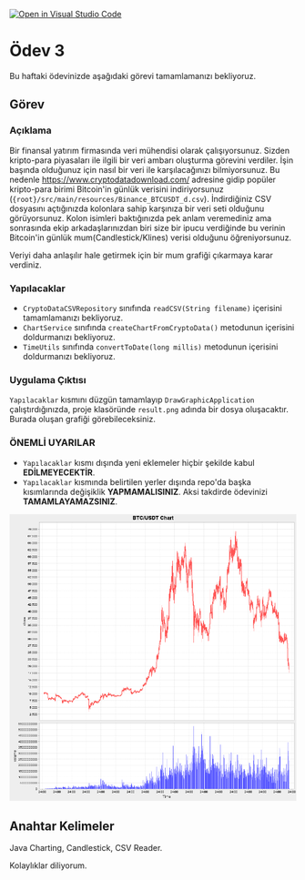 [![Open in Visual Studio Code](https://classroom.github.com/assets/open-in-vscode-c66648af7eb3fe8bc4f294546bfd86ef473780cde1dea487d3c4ff354943c9ae.svg)](https://classroom.github.com/online_ide?assignment_repo_id=8034402&assignment_repo_type=AssignmentRepo)
# Ödev 3

Bu haftaki ödevinizde aşağıdaki görevi tamamlamanızı bekliyoruz.

## Görev

### Açıklama

Bir finansal yatırım firmasında veri mühendisi olarak çalışıyorsunuz. Sizden kripto-para piyasaları ile ilgili bir veri ambarı oluşturma görevini verdiler. İşin başında olduğunuz için nasıl bir veri ile karşılacağınızı bilmiyorsunuz. Bu nedenle https://www.cryptodatadownload.com/ adresine gidip popüler kripto-para birimi Bitcoin'in günlük verisini indiriyorsunuz (`{root}/src/main/resources/Binance_BTCUSDT_d.csv`). İndirdiğiniz CSV dosyasını açtığınızda kolonlara sahip karşınıza bir veri seti olduğunu görüyorsunuz. Kolon isimleri baktığınızda pek anlam veremediniz ama sonrasında ekip arkadaşlarınızdan biri size bir ipucu verdiğinde bu verinin Bitcoin'in günlük mum(Candlestick/Klines) verisi olduğunu öğreniyorsunuz.

Veriyi daha anlaşılır hale getirmek için bir mum grafiği çıkarmaya karar verdiniz.

### Yapılacaklar

- `CryptoDataCSVRepository` sınıfında `readCSV(String filename)` içerisini tamamlamanızı bekliyoruz.
- `ChartService` sınıfında `createChartFromCryptoData()` metodunun içerisini doldurmanızı bekliyoruz.
- `TimeUtils` sınıfında `convertToDate(long millis)` metodunun içerisini doldurmanızı bekliyoruz.

### Uygulama Çıktısı

`Yapılacaklar` kısmını düzgün tamamlayıp `DrawGraphicApplication` çalıştırdığınızda, proje klasöründe `result.png` adında bir dosya oluşacaktır. Burada oluşan grafiği görebileceksiniz.

### ÖNEMLİ UYARILAR

- `Yapılacaklar` kısmı dışında yeni eklemeler hiçbir şekilde kabul **EDİLMEYECEKTİR**.
- `Yapılacaklar` kısmında belirtilen yerler dışında repo'da başka kısımlarında değişiklik **YAPMAMALISINIZ**. Aksi takdirde ödevinizi **TAMAMLAYAMAZSINIZ**.

![Örnek Grafik](ornek.png "Örnek Grafik")

## Anahtar Kelimeler

Java Charting, Candlestick, CSV Reader.

Kolaylıklar diliyorum.
